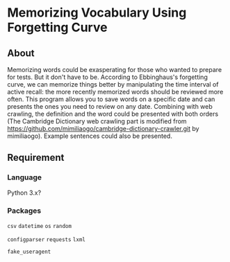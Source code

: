 # Memorizing Vocabulary Using Forgetting Curve

## About

Memorizing words could be exasperating for those who wanted to prepare for tests. But it don't have to be. According to Ebbinghaus's
forgetting curve, we can memorize things better by manipulating the time interval of active recall: the more recently memorized words
should be reviewed more often. This program allows you to save words on a specific date and can presents the ones you need to review
on any date. Combining with web crawling, the definition and the word could be presented with both orders (The Cambridge Dictionary
web crawling part is modified from https://github.com/mimiliaogo/cambridge-dictionary-crawler.git by mimiliaogo). Example sentences 
could also be presented.

## Requirement

### Language

Python 3.x?

### Packages

`csv`
`datetime`
`os`
`random`

`configparser`
`requests`
`lxml`

`fake_useragent`
